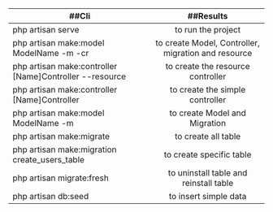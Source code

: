 | ##Cli           | ##Results       |
| ------------- |:-------------:|
| php artisan serve      | to run the project |
| php artisan make:model ModelName -m -cr | to create Model, Controller, migration and resource      |
| php artisan make:controller [Name]Controller --resource     | to create the resource controller      |
| php artisan make:controller [Name]Controller | to create the simple controller      |
| php artisan make:model ModelName -m | to create Model and Migration     |
| php artisan make:migrate| to create all table     |
| php artisan make:migration create_users_table | to create specific table    |
| php artisan migrate:fresh | to uninstall table and reinstall table     |
| php artisan db:seed | to insert simple data  |
